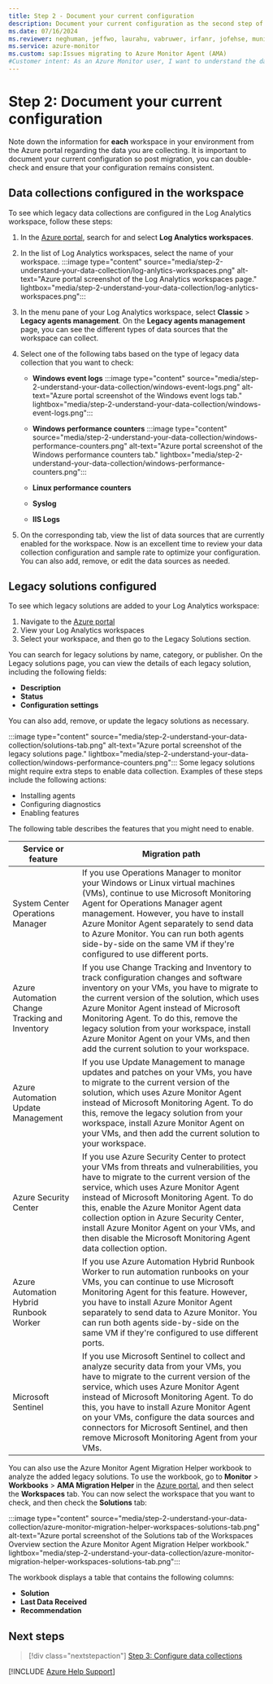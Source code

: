 ```yaml
---
title: Step 2 - Document your current configuration
description: Document your current configuration as the second step of migrating to Azure Monitor Agent from the legacy Log Analytics Agent.
ms.date: 07/16/2024
ms.reviewer: neghuman, jeffwo, laurahu, vabruwer, irfanr, jofehse, muniesa, amanan, v-weizhu
ms.service: azure-monitor
ms.custom: sap:Issues migrating to Azure Monitor Agent (AMA)
#Customer intent: As an Azure Monitor user, I want to understand the data that I'm collecting so that I can successfully migrate to Azure Monitor Agent from the legacy Log Analytics agent.
---
```

# Step 2: Document your current configuration

Note down the information for **each** workspace in your environment from the Azure portal regarding the data you are collecting. It is important to document your current configuration so post migration, you can double-check and ensure that your configuration remains consistent.

## Data collections configured in the workspace

To see which legacy data collections are configured in the Log Analytics workspace, follow these steps:

1. In the [Azure portal][ap], search for and select **Log Analytics workspaces**.

1. In the list of Log Analytics workspaces, select the name of your workspace.
   :::image type="content" source="media/step-2-understand-your-data-collection/log-anlytics-workspaces.png" alt-text="Azure portal screenshot of the Log Analytics workspaces page." lightbox="media/step-2-understand-your-data-collection/log-anlytics-workspaces.png":::

1. In the menu pane of your Log Analytics workspace, select **Classic** > **Legacy agents management**. On the **Legacy agents management** page, you can see the different types of data sources that the workspace can collect.

1. Select one of the following tabs based on the type of legacy data collection that you want to check:

   - **Windows event logs**
         :::image type="content" source="media/step-2-understand-your-data-collection/windows-event-logs.png" alt-text="Azure portal screenshot of the Windows event logs tab." lightbox="media/step-2-understand-your-data-collection/windows-event-logs.png":::
     
   - **Windows performance counters**
         :::image type="content" source="media/step-2-understand-your-data-collection/windows-performance-counters.png" alt-text="Azure portal screenshot of the Windows performance counters tab." lightbox="media/step-2-understand-your-data-collection/windows-performance-counters.png":::
     
   - **Linux performance counters**
   - **Syslog**
   - **IIS Logs**

1. On the corresponding tab, view the list of data sources that are currently enabled for the workspace. Now is an excellent time to review your data collection configuration and sample rate to optimize your configuration.
  You can also add, remove, or edit the data sources as needed.

## Legacy solutions configured

To see which legacy solutions are added to your Log Analytics workspace:
1.  Navigate to the [Azure portal][ap]
1.  View your Log Analytics workspaces
1.  Select your workspace, and then go to the Legacy Solutions section. 

You can search for legacy solutions by name, category, or publisher. On the Legacy solutions page, you can view the details of each legacy solution, including the following fields:

- **Description**
- **Status**
- **Configuration settings**

You can also add, remove, or update the legacy solutions as necessary.

  :::image type="content" source="media/step-2-understand-your-data-collection/solutions-tab.png" alt-text="Azure portal screenshot of the legacy solutions page." lightbox="media/step-2-understand-your-data-collection/windows-performance-counters.png":::
Some legacy solutions might require extra steps to enable data collection. Examples of these steps include the following actions:

- Installing agents
- Configuring diagnostics
- Enabling features

The following table describes the features that you might need to enable.

| Service or feature | Migration path |
|--|--|
| System Center Operations Manager | If you use Operations Manager to monitor your Windows or Linux virtual machines (VMs), continue to use Microsoft Monitoring Agent for Operations Manager agent management. However, you have to install Azure Monitor Agent separately to send data to Azure Monitor. You can run both agents side-by-side on the same VM if they're configured to use different ports. |
| Azure Automation Change Tracking and Inventory | If you use Change Tracking and Inventory to track configuration changes and software inventory on your VMs, you have to migrate to the current version of the solution, which uses Azure Monitor Agent instead of Microsoft Monitoring Agent. To do this, remove the legacy solution from your workspace, install Azure Monitor Agent on your VMs, and then add the current solution to your workspace. |
| Azure Automation Update Management | If you use Update Management to manage updates and patches on your VMs, you have to migrate to the current version of the solution, which uses Azure Monitor Agent instead of Microsoft Monitoring Agent. To do this, remove the legacy solution from your workspace, install Azure Monitor Agent on your VMs, and then add the current solution to your workspace. |
| Azure Security Center | If you use Azure Security Center to protect your VMs from threats and vulnerabilities, you have to migrate to the current version of the service, which uses Azure Monitor Agent instead of Microsoft Monitoring Agent. To do this, enable the Azure Monitor Agent data collection option in Azure Security Center, install Azure Monitor Agent on your VMs, and then disable the Microsoft Monitoring Agent data collection option. |
| Azure Automation Hybrid Runbook Worker | If you use Azure Automation Hybrid Runbook Worker to run automation runbooks on your VMs, you can continue to use Microsoft Monitoring Agent for this feature. However, you have to install Azure Monitor Agent separately to send data to Azure Monitor. You can run both agents side-by-side on the same VM if they're configured to use different ports. |
| Microsoft Sentinel | If you use Microsoft Sentinel to collect and analyze security data from your VMs, you have to migrate to the current version of the service, which uses Azure Monitor Agent instead of Microsoft Monitoring Agent. To do this, you have to install Azure Monitor Agent on your VMs, configure the data sources and connectors for Microsoft Sentinel, and then remove Microsoft Monitoring Agent from your VMs. |

You can also use the Azure Monitor Agent Migration Helper workbook to analyze the added legacy solutions. To use the workbook, go to **Monitor** > **Workbooks** > **AMA Migration Helper** in the [Azure portal][ap], and then select the **Workspaces** tab. You can now select the workspace that you want to check, and then check the **Solutions** tab:

:::image type="content" source="media/step-2-understand-your-data-collection/azure-monitor-migration-helper-workspaces-solutions-tab.png" alt-text="Azure portal screenshot of the Solutions tab of the Workspaces Overview section the Azure Monitor Agent Migration Helper workbook." lightbox="media/step-2-understand-your-data-collection/azure-monitor-migration-helper-workspaces-solutions-tab.png":::

The workbook displays a table that contains the following columns:

- **Solution**
- **Last Data Received**
- **Recommendation**

## Next steps

> [!div class="nextstepaction"]
> [Step 3: Configure data collections](step-3-configure-data-collections.md)

[!INCLUDE [Azure Help Support](../../../../includes/azure-help-support.md)]

[ap]: https://portal.azure.com
